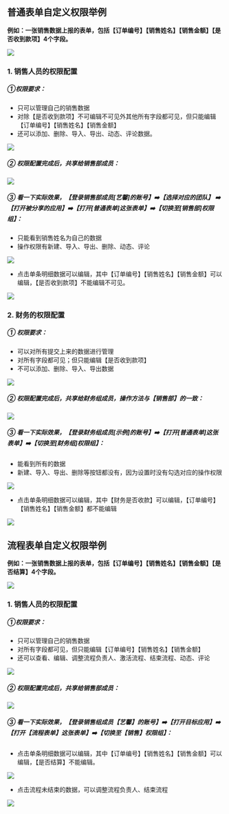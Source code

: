## 普通表单自定义权限举例

**例如：一张销售数据上报的表单，包括【订单编号】【销售姓名】【销售金额】【是否收到款项】4个字段。**<br>

![](../img/8-4-3i1.png)


### 1. 销售人员的权限配置

##### ①权限要求：
*   只可以管理自己的销售数据
*   对除【是否收到款项】不可编辑不可见外其他所有字段都可见，但只能编辑【订单编号】【销售姓名】【销售金额】
*   还可以添加、删除、导入、导出、动态、评论数据。

![](../img/8-4-3i2.gif)

##### ② 权限配置完成后，共享给销售部成员：

![](../img/8-4-3i3.gif)


##### ③ 看一下实际效果，【登录销售部成员[艺馨]的账号】:arrow_right:【选择对应的团队】 :arrow_right:【打开被分享的应用】:arrow_right:【打开[普通表单]这张表单】:arrow_right:【切换至[销售部]权限组】：

*   只能看到销售姓名为自己的数据
*   操作权限有新建、导入、导出、删除、动态、评论

![](../img/8-4-3i4.gif)

* 点击单条明细数据可以编辑，其中【订单编号】【销售姓名】【销售金额】可以编辑，【是否收到款项】不能编辑不可见。

![](../img/8-4-3i5.gif)


### 2. 财务的权限配置
##### ① 权限要求：
*   可以对所有提交上来的数据进行管理
*   对所有字段都可见；但只能编辑【是否收到款项】
*   不可以添加、删除、导入、导出数据

![](../img/8-4-3i6.png)

##### ② 权限配置完成后，共享给财务组成员，操作方法与【销售部】的一致：

![](../img/8-4-3i7.png)

##### ③ 看一下实际效果，【登录财务组成员[示例]的账号】:arrow_right:【打开[普通表单]这张表单】:arrow_right:【切换至[财务组]权限组】：

*   能看到所有的数据
*   新建、导入、导出、删除等按钮都没有，因为设置时没有勾选对应的操作权限

![](../img/8-4-3i8.png)

* 点击单条明细数据可以编辑，其中【财务是否收款】可以编辑，【订单编号】【销售姓名】【销售金额】都不能编辑

![](../img/8-4-3i9.gif)


## 流程表单自定义权限举例

**例如：一张销售数据上报的表单，包括【订单编号】【销售姓名】【销售金额】【是否结算】4个字段。**

![](../img/8-4-3i10.png)

### 1. 销售人员的权限配置
##### ①权限要求：

*   只可以管理自己的销售数据
*   对所有字段都可见，但只能编辑【订单编号】【销售姓名】【销售金额】
*   还可以查看、编辑、调整流程负责人、激活流程、结束流程、动态、评论

![](../img/8-4-3i11.gif)

##### ② 权限配置完成后，共享给销售部成员：

![](../img/8-4-3i12.gif)


##### ③ 看一下实际效果，【登录销售组成员【艺馨】的账号】:arrow_right:【打开目标应用】:arrow_right:【打开【流程表单】这张表单】:arrow_right:【切换至【销售】权限组】：

* 点击单条明细数据可以编辑，其中【订单编号】【销售姓名】【销售金额】可以编辑，【是否结算】不能编辑。

![](../img/8-4-3i13.gif)

* 点击流程未结束的数据，可以调整流程负责人、结束流程

![](../img/8-4-3i14.gif)

